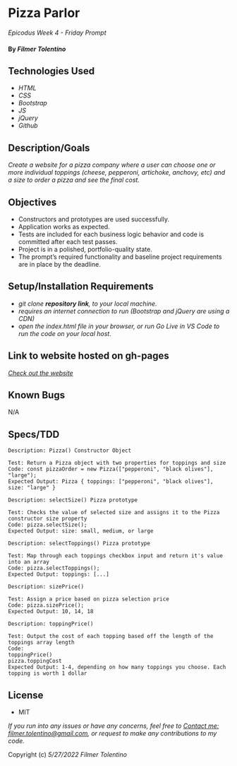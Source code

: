 # Pizza Parlor

_Epicodus Week 4 - Friday Prompt_

#### By _**Filmer Tolentino**_

## Technologies Used

* _HTML_
* _CSS_
* _Bootstrap_
* _JS_
* _jQuery_
* _Github_

## Description/Goals

_Create a website for a pizza company where a user can choose one or more individual toppings (cheese, pepperoni, artichoke, anchovy, etc) and a size to order a pizza and see the final cost._

## Objectives
* Constructors and prototypes are used successfully.
* Application works as expected.
* Tests are included for each business logic behavior and code is committed after each test passes.
* Project is in a polished, portfolio-quality state.
* The prompt’s required functionality and baseline project requirements are in place by the deadline.

## Setup/Installation Requirements

* _git clone **repository link**, to your local machine._
* _requires an internet connection to run (Bootstrap and jQuery are using a CDN)_
* _open the index.html file in your browser, or run Go Live in VS Code to run the code on your local host._

## Link to website hosted on gh-pages

_[Check out the website](https://ftolentino.github.io/)_


## Known Bugs
N/A

## Specs/TDD

```
Description: Pizza() Constructor Object

Test: Return a Pizza object with two properties for toppings and size
Code: const pizzaOrder = new Pizza(["pepperoni", "black olives"], "large");
Expected Output: Pizza { toppings: ["pepperoni", "black olives"], size: "large" }

Description: selectSize() Pizza prototype

Test: Checks the value of selected size and assigns it to the Pizza constructor size property
Code: pizza.selectSize();
Expected Output: size: small, medium, or large

Description: selectToppings() Pizza prototype

Test: Map through each toppings checkbox input and return it's value into an array
Code: pizza.selectToppings();
Expected Output: toppings: [...]

Description: sizePrice()

Test: Assign a price based on pizza selection price
Code: pizza.sizePrice();
Expected Output: 10, 14, 18

Description: toppingPrice()

Test: Output the cost of each topping based off the length of the toppings array length
Code: 
toppingPrice()
pizza.toppingCost
Expected Output: 1-4, depending on how many toppings you choose. Each topping is worth 1 dollar

```

## License
* MIT

_If you run into any issues or have any concerns, feel free to [Contact me: filmer.tolentino@gmail.com](mailto:filmer.tolentino@gmail.com), or request to make any contributions to my code._ 

Copyright (c) _5/27/2022_ _Filmer Tolentino_
